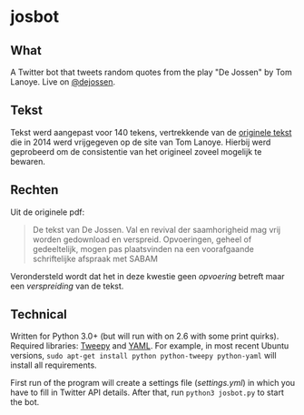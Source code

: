 # josbot

## What

A Twitter bot that tweets random quotes from the play "De Jossen" by Tom Lanoye. Live on [@dejossen](http://twitter.com/dejossen).

## Tekst
Tekst werd aangepast voor 140 tekens, vertrekkende van de [originele tekst](http://www.lanoye.be/tom/wp-content/uploads/2012/10/De-Jossen.-Val-en-revival-der-saamhorigheid.pdf) die in 2014 werd vrijgegeven op de site van Tom Lanoye. Hierbij werd geprobeerd om de consistentie van het origineel zoveel mogelijk te bewaren.

## Rechten
Uit de originele pdf:

> De tekst van De Jossen. Val en revival der saamhorigheid mag vrij worden gedownload en verspreid.
> Opvoeringen, geheel of gedeeltelijk, mogen pas plaatsvinden na een voorafgaande schriftelijke afspraak
> met SABAM

Verondersteld wordt dat het in deze kwestie geen *opvoering* betreft maar een *verspreiding* van de tekst.

## Technical

Written for Python 3.0+ (but will run with on 2.6 with some print quirks). Required libraries: [Tweepy](http://www.tweepy.org/) and [YAML](http://www.yaml.org/). For example, in most recent Ubuntu versions, `sudo apt-get install python python-tweepy python-yaml` will install all requirements.

First run of the program will create a settings file (*settings.yml*) in which you have to fill in Twitter API details.
After that, run `python3 josbot.py` to start the bot.

